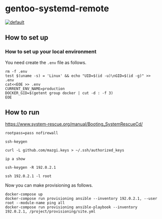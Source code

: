 # gentoo-systemd-remote

[![default](https://github.com/mazgi/gentoo-systemd-remote/workflows/default/badge.svg)](https://github.com/mazgi/gentoo-systemd-remote/actions?query=workflow%3Adefault)

## How to set up

### How to set up your local environment

You need create the `.env` file as follows.

```shellsession
rm -f .env
test $(uname -s) = 'Linux' && echo "UID=$(id -u)\nGID=$(id -g)" >> .env
cat<<EOE >> .env
CURRENT_ENV_NAME=production
DOCKER_GID=$(getent group docker | cut -d : -f 3)
EOE
```

## How to run

https://www.system-rescue.org/manual/Booting_SystemRescueCd/

```shellsession
rootpass=pass nofirewall
```

```shellsession
ssh-keygen
```

```shellsession
curl -L github.com/mazgi.keys > ~/.ssh/authorized_keys
```

```shellsession
ip a show
```

```shellsession
ssh-keygen -R 192.0.2.1
```

```shellsession
ssh 192.0.2.1 -l root
```

Now you can make provisioning as follows.

```shellsession
docker-compose up
docker-compose run provisioning ansible --inventory 192.0.2.1, --user root --module-name ping all
docker-compose run provisioning ansible-playbook --inventory 192.0.2.1, /project/provisioning/site.yml
```
